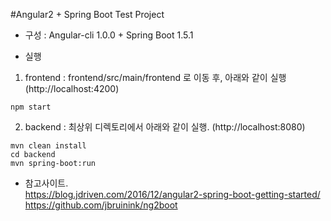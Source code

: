 #Angular2 + Spring Boot Test Project

* 구성 : Angular-cli 1.0.0 + Spring Boot 1.5.1

* 실행
 1. frontend : frontend/src/main/frontend 로 이동 후, 아래와 같이 실행 (http://localhost:4200)
```
npm start
```

 2. backend : 최상위 디렉토리에서 아래와 같이 실행. (http://localhost:8080)
```
mvn clean install
cd backend
mvn spring-boot:run
```

 * 참고사이트.  
 https://blog.jdriven.com/2016/12/angular2-spring-boot-getting-started/  
https://github.com/jbruinink/ng2boot
